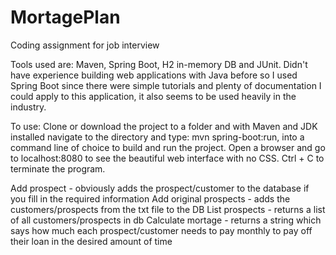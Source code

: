 # MortagePlan
Coding assignment for job interview

Tools used are: Maven, Spring Boot, H2 in-memory DB and JUnit. Didn't have experience building web applications with Java before so I used 
Spring Boot since there were simple tutorials and plenty of documentation I could apply to this application, it also seems to be used
heavily in the industry.

To use:
Clone or download the project to a folder and with Maven and JDK installed navigate to the directory and type: mvn spring-boot:run, into a command line of choice
to build and run the project. Open a browser and go to localhost:8080 to see the beautiful web interface with no CSS. Ctrl + C to terminate the program.

Add prospect - obviously adds the prospect/customer to the database if you fill in the required information
Add original prospects - adds the customers/prospects from the txt file to the DB
List prospects - returns a list of all customers/prospects in db
Calculate mortage - returns a string which says how much each prospect/customer needs to pay monthly to pay off their loan in the desired amount of time
